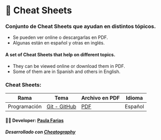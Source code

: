 # :memo: Cheat Sheets
### Conjunto de Cheat Sheets que ayudan en distintos tópicos. 
- Se pueden ver online o descargarlas en PDF.
- Algunas están en español y otras en inglés.

#### A set of Cheat Sheets that help on different topics. 
- They can be viewed online or download them in PDF.
- Some of them are in Spanish and others in English.

### Cheat Sheets:

Rama          | Tema | Archivo en PDF | Idioma
--------------|------|----------------|--------
Programación  |[Git - GitHub](https://cheatography.com/paulafarias/cheat-sheets/git-github-espanol/) | [PDF](https://cheatography.com/paulafarias/cheat-sheets/git-github-espanol/pdf/) | Español
              
            
       


#### :woman_technologist: **Developer:** [Paula Farias](https://linkedin.com/in/paulafarias)

##### Desarrollado con [Cheatography](https://cheatography.com/paulafarias)


